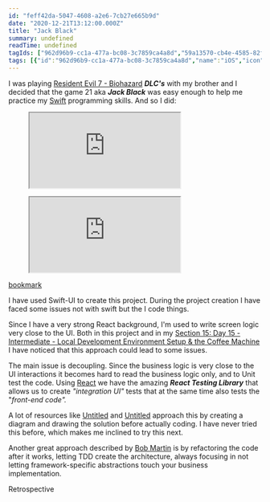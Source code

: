 ```yaml
---
id: "feff42da-5047-4608-a2e6-7cb27e665b9d"
date: "2020-12-21T13:12:00.000Z"
title: "Jack Black"
summary: undefined
readTime: undefined
tagIds: ["962d96b9-cc1a-477a-bc08-3c7859ca4a8d","59a13570-cb4e-4585-82f8-fc3ca6984583","ffcd889d-91ab-49a0-9ff6-e7192fced192"]
tags: [{"id":"962d96b9-cc1a-477a-bc08-3c7859ca4a8d","name":"iOS","icon":""},{"id":"59a13570-cb4e-4585-82f8-fc3ca6984583","name":"Swift","icon":""},{"id":"ffcd889d-91ab-49a0-9ff6-e7192fced192","name":"Blog","icon":"🌐"}]
--- 
```

 
I was playing [Resident Evil 7 - Biohazard](https://www.notion.so/a1fe78db751043cfb5a2b719145d6bca) _**DLC's**_ with my brother and I decided that the game 21 aka _**Jack Black**_ was easy enough to help me practice my [Swift](https://www.notion.so/59a13570cb4e458582f8fc3ca6984583) programming skills. And so I did:


<figure>
    <iframe src="https://www.figma.com/embed?embed_host=notion&url=https%3A%2F%2Fwww.figma.com%2Ffile%2FFN4SEOnuYzRfzjDyVpgZfI%2FBlack-Jack%3Fnode-id%3D1%253A247"></iframe>
    <figcaption></figcaption>
  </figure>


<figure>
    <iframe src="https://www.figma.com/embed?embed_host=notion&url=https%3A%2F%2Fwww.figma.com%2Ffile%2FFN4SEOnuYzRfzjDyVpgZfI%2FBlack-Jack%3Fnode-id%3D0%253A1"></iframe>
    <figcaption></figcaption>
  </figure>


[bookmark](https://github.com/caiobep/black-jack)


I have used Swift-UI to create this project. During the project creation I have faced some issues not with swift but the I code things. 


Since I have a very strong React background, I'm used to write screen logic very close to the UI. Both in this project and in my [Section 15: Day 15 - Intermediate - Local Development Environment Setup & the Coffee Machine](https://www.notion.so/652ecb1fff5a48969f7e225d182b5df4) I have noticed that this approach could lead to some issues. 


The main issue is decoupling. Since the business logic is very close to the UI interactions it becomes hard to read the business logic only, and to Unit test the code. Using [React](https://www.notion.so/6d7349448de14cf08917575cf0440cc9) we have the amazing _**React Testing Library**_ that allows us to create _"integration UI"_ tests that at the same time also tests the "_front-end code"._


A lot of resources like [Untitled](https://www.notion.so/f2d4e8c2372842e89b11d3ccaa3ddc49) and [Untitled](https://www.notion.so/906bc7c6bc314cb09ec75ef8df4162cd) approach this by creating a diagram and drawing the solution before actually coding. I have never tried this before, which makes me inclined to try this next. 


Another great approach described by [Bob Martin](https://www.notion.so/b3fc06746b244db8bb7b2794842d9e52) is by refactoring the code after it works, letting TDD create the architecture, always focusing in not letting framework-specific abstractions touch your business implementation.


Retrospective

